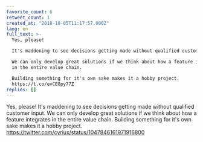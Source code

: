 ```yaml
---
favorite_count: 6
retweet_count: 1
created_at: "2018-10-05T11:17:57.000Z"
lang: en
full_text: >-
  Yes, please! 

  It's maddening to see decisions getting made without qualified customer input.

  We can only develop great solutions if we think about how a feature integrates
  in the entire value chain.

  Building something for it's own sake makes it a hobby project.
  https://t.co/evCEOpy77Z
replies: []
---
```


Yes, please! It's maddening to see decisions getting made without qualified
customer input. We can only develop great solutions if we think about how a
feature integrates in the entire value chain. Building something for it's own
sake makes it a hobby project.
<https://twitter.com/cyriux/status/1047846161971916800>
